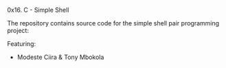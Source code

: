 0x16. C - Simple Shell

The repository contains source code for the simple shell pair programming project:

Featuring:
 - Modeste Ciira & Tony Mbokola
